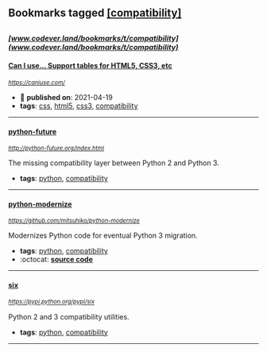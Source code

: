 ## Bookmarks tagged [[compatibility]](https://www.codever.land/search?q=[compatibility])

_<sup><sup>[www.codever.land/bookmarks/t/compatibility](www.codever.land/bookmarks/t/compatibility)</sup></sup>_
---
#### [Can I use... Support tables for HTML5, CSS3, etc](https://caniuse.com/)
_<sup>https://caniuse.com/</sup>_

* :calendar: **published on**: 2021-04-19
* **tags**: [css](../tagged/css.md), [html5](../tagged/html5.md), [css3](../tagged/css3.md), [compatibility](../tagged/compatibility.md)
---
#### [python-future](http://python-future.org/index.html)
_<sup>http://python-future.org/index.html</sup>_

The missing compatibility layer between Python 2 and Python 3.
* **tags**: [python](../tagged/python.md), [compatibility](../tagged/compatibility.md)
---
#### [python-modernize](https://github.com/mitsuhiko/python-modernize)
_<sup>https://github.com/mitsuhiko/python-modernize</sup>_

Modernizes Python code for eventual Python 3 migration.
* **tags**: [python](../tagged/python.md), [compatibility](../tagged/compatibility.md)
* :octocat: **[source code](https://github.com/mitsuhiko/python-modernize)**
---
#### [six](https://pypi.python.org/pypi/six)
_<sup>https://pypi.python.org/pypi/six</sup>_

Python 2 and 3 compatibility utilities.
* **tags**: [python](../tagged/python.md), [compatibility](../tagged/compatibility.md)
---
